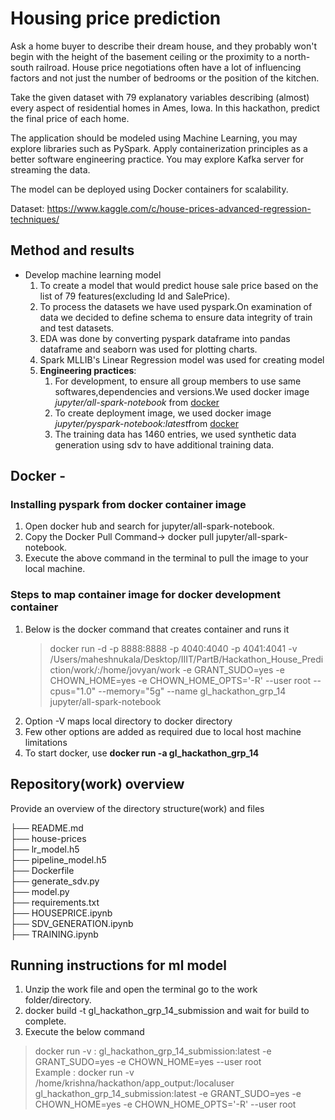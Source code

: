 

# Housing price prediction  

Ask a home buyer to describe their dream house, and they probably won't begin with the height of the basement ceiling or the proximity to a north-south railroad. House price negotiations often have a lot of influencing factors and not just the number of bedrooms or the position of the kitchen.

Take the given dataset with 79 explanatory variables describing (almost) every aspect of residential homes in Ames, Iowa. In this hackathon, predict the final price of each home. 

The application should be modeled using Machine Learning, you may explore libraries such as PySpark. Apply containerization principles as a better software engineering practice. You may explore Kafka server for streaming the data.

The model can be deployed using Docker containers for scalability.

Dataset: https://www.kaggle.com/c/house-prices-advanced-regression-techniques/  

## Method and results

 - Develop machine learning model   
    1. To create a model that would predict house sale price based on the list of 79 features(excluding Id and SalePrice).
    2. To process the datasets we have used pyspark.On examination of data we decided to define schema to ensure data integrity of train and test datasets.
    3. EDA was done by  converting pyspark dataframe into pandas dataframe and seaborn was used for plotting charts.
    4. Spark MLLIB's Linear Regression model was used for creating model
    5. **Engineering practices**:  
        1. For development, to ensure all group members to use same softwares,dependencies and versions.We used docker image *jupyter/all-spark-notebook* from [docker](https://hub.docker.com/)  
        2. To create deployment image, we used docker image *jupyter/pyspark-notebook:latest*from [docker](https://hub.docker.com/) 
        3. The training data has 1460 entries, we used synthetic data generation using sdv to have additional training data.


## Docker -   
### Installing pyspark from  docker container image 
1. Open docker hub and search for jupyter/all-spark-notebook.
2. Copy the Docker Pull Command-> docker pull jupyter/all-spark-notebook.
3. Execute the above command in the terminal to pull the image to your local machine.

### Steps to map container image for docker development container 
1. Below is the docker command that creates container and runs it 
    > docker run -d -p 8888:8888 -p 4040:4040 -p 4041:4041 -v /Users/maheshnukala/Desktop/IIIT/PartB/Hackathon_House_Prediction/work/:/home/jovyan/work -e GRANT_SUDO=yes -e CHOWN_HOME=yes -e CHOWN_HOME_OPTS='-R' --user root --cpus="1.0" --memory="5g" --name gl_hackathon_grp_14 jupyter/all-spark-notebook
2. Option -V maps local directory to docker directory
3. Few other options are added as required due to local host machine limitations
4. To start docker, use **docker run -a gl_hackathon_grp_14**

## Repository(work) overview

Provide an overview of the directory structure(work) and files

├── README.md  
├── house-prices  
├── lr_model.h5  
├── pipeline_model.h5  
├── Dockerfile  
├── generate_sdv.py  
├── model.py  
├── requirements.txt  
├── HOUSEPRICE.ipynb  
├── SDV_GENERATION.ipynb  
├── TRAINING.ipynb  
  
 

## Running instructions for ml model

1. Unzip the work file and open the terminal go to the work folder/directory.
2. docker build -t gl_hackathon_grp_14_submission and wait for build to complete.
3. Execute the below command
> docker run -v <local folder>:<docker folder> gl_hackathon_grp_14_submission:latest -e GRANT_SUDO=yes -e CHOWN_HOME=yes --user root  
 Example : docker run -v /home/krishna/hackathon/app_output:/localuser gl_hackathon_grp_14_submission:latest -e GRANT_SUDO=yes -e CHOWN_HOME=yes -e CHOWN_HOME_OPTS='-R' --user root



